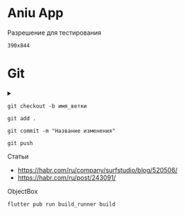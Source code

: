 # Aniu App

Разрешение для тестирования

    390x844

# Git

<details>
<summary></summary>
</details>

    git checkout -b имя_ветки

    git add .

    git commit -m "Название изменения"

    git push

Статьи

- https://habr.com/ru/company/surfstudio/blog/520506/
- https://habr.com/ru/post/243091/

ObjectBox

    flutter pub run build_runner build
